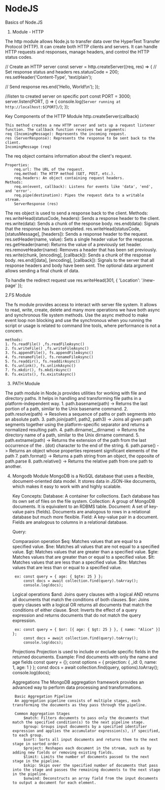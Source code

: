 # NodeJS
Basics of Node.JS

1. Module - HTTP

The http module allows Node.js to transfer data over the HyperText Transfer Protocol (HTTP). It can create both HTTP clients and servers.
It can handle HTTP requests and responses, manage headers, and control the HTTP status codes.

// Create an HTTP server
const server = http.createServer((req, res) => {
  // Set response status and headers
  res.statusCode = 200;
  res.setHeader('Content-Type', 'text/plain');
  
  // Send response
  res.end('Hello, World!\n');
});

//listen to created server on specific port 
const PORT = 3000;
server.listen(PORT, () => {
  console.log(`Server running at http://localhost:${PORT}/`);
});

Key Components of the HTTP Module
    http.createServer(callback)

    This method creates a new HTTP server and sets up a request listener function. The callback function receives two arguments:
    req (IncomingMessage): Represents the incoming request.
    res (ServerResponse): Represents the response to be sent back to the client.
    IncomingMessage (req)

The req object contains information about the client's request.

    Properties:
        req.url: The URL of the request.
        req.method: The HTTP method (GET, POST, etc.).
        req.headers: An object containing request headers.
    Methods:
        req.on(event, callback): Listens for events like 'data', 'end', and 'error'.
        req.pipe(destination): Pipes the request data to a writable stream.
        ServerResponse (res)

The res object is used to send a response back to the client.
    Methods:
        res.writeHead(statusCode, headers): Sends a response header to the client.
        res.write(data): Sends a chunk of the response body.
        res.end(data): Signals that the response has been completed.
        res.writeHead(statusCode, [statusMessage], [headers]): Sends a response header to the request.
        res.setHeader(name, value): Sets a single header value for the response.
        res.getHeader(name): Returns the value of a previously set header.
        res.removeHeader(name): Removes a header that has been set previously.
        res.write(chunk, [encoding], [callback]): Sends a chunk of the response body.
        res.end([data], [encoding], [callback]): Signals to the server that all response headers and body have been sent. The optional data argument allows sending a final chunk of data.

To handle the redirect request use 
        res.writeHead(301, { 'Location': '/new-page' });

2.FS Module

The fs module provides access to interact with server file system. It allows to read, write, create, delete and many more operations
we have both async and synchronous file system methods. Use the async method to make event loop non blocking and use the synchronous when you running the script or usage is related to command line 
tools, where performance is not a concern.
  
    methods:
    1. fs.readFile() ,fs.readFileAsync()
    2. fs.writeFile() ,fs.writeFileAsync()
    3. fs.appendFile(), fs.appendFileAsync()
    4. fs.renameFile(), fs.renameFileAsync()
    5. fs.readdir(), fs.readdirAsync()
    6. fs.unlink(), fs.unlinkAsync()    
    7. fs.mkdir(), fs.mkdirAsync()
    8. fs.exists(), fs.existsAsync()

3. PATH Module

The path module in Node.js provides utilities for working with file and directory paths. It helps in handling and transforming file paths in a platform-independent way.
    1. path.basename(path) -> Returns the last portion of a path, similar to the Unix basename command.
    2. path.resolve(path) -> Resolves a sequence of paths or path segments into an absolute path.
    3. path.join(path1, path2, path3) -> Joins all given path segments together using the platform-specific separator and returns a normalized resulting path.
    4. path.dirname(__dirname) -> Returns the directory name of a path, similar to the Unix dirname command.
    5. path.extname(path) -> Returns the extension of the path from the last occurrence of the . (dot) character to the end of the string.
    6. path.parse() -> Returns an object whose properties represent significant elements of the path
    7. path.format() -> Returns a path string from an object, the opposite of path.parse
    8. path.relative() -> Returns the relative path from one path to another.

4. Mongodb Module
    MongoDB is a NoSQL database that uses a flexible, document-oriented data model. It stores data in JSON-like documents, which makes it easy to work with and highly scalable.

    Key Concepts:
    Database: A container for collections. Each database has its own set of files on the file system.
    Collection: A group of MongoDB documents. It is equivalent to an RDBMS table.
    Document: A set of key-value pairs (fields). Documents are analogous to rows in a relational database but much more flexible.
    Field: A key-value pair in a document. Fields are analogous to columns in a relational database. 

    Query:

    Comparasion operation
        $eq: Matches values that are equal to a specified value.
        $ne: Matches all values that are not equal to a specified value.
        $gt: Matches values that are greater than a specified value.
        $gte: Matches values that are greater than or equal to a specified value.
        $lt: Matches values that are less than a specified value.
        $lte: Matches values that are less than or equal to a specified value.

        ex: const query = { age: { $gte: 25 } };
            const docs = await collection.find(query).toArray();
            console.log(docs);

    
    Logical operations
        $and: Joins query clauses with a logical AND returns all documents that match the conditions of both clauses.
        $or: Joins query clauses with a logical OR returns all documents that match the conditions of either clause.
        $not: Inverts the effect of a query expression and returns documents that do not match the query expression.

        ex: const query = { $or: [{ age: { $gt: 25 } }, { name: "Alice" }] };
            const docs = await collection.find(query).toArray();
            console.log(docs);

    Projections
        Projection is used to include or exclude specific fields in the returned documents.
            Example: Find documents with only the name and age fields
            const query = {};
            const options = { projection: { _id: 0, name: 1, age: 1 } };
            const docs = await collection.find(query, options).toArray();
            console.log(docs);

    Aggregations
        The MongoDB aggregation framework provides an advanced way to perform data processing and transformations.

        Basic Aggregation Pipeline
        An aggregation pipeline consists of multiple stages, each transforming the documents as they pass through the pipeline.

        Common Aggregation Stages
            $match: Filters documents to pass only the documents that match the specified condition(s) to the next pipeline stage.
            $group: Groups input documents by a specified identifier expression and applies the accumulator expression(s), if specified, to each group.
            $sort: Sorts all input documents and returns them to the next stage in sorted order.
            $project: Reshapes each document in the stream, such as by adding new fields or removing existing fields.
            $limit: Limits the number of documents passed to the next stage in the pipeline.
            $skip: Skips over the specified number of documents that pass into the stage and passes the remaining documents to the next stage in the pipeline.
            $unwind: Deconstructs an array field from the input documents to output a document for each element.